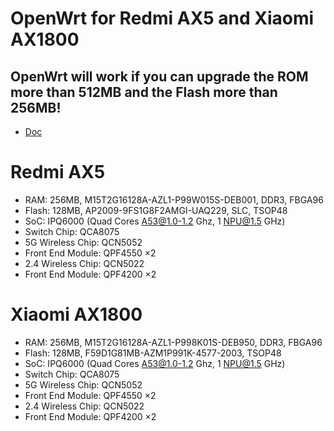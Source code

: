 # OpenWrt for Redmi AX5 and Xiaomi AX1800

## OpenWrt will work if you can upgrade the ROM more than 512MB and the Flash more than 256MB!

- [Doc](https://github.com/Lvellios/OpenWrt-AX5-AX1800/blob/main/Doc.md)

# Redmi AX5
- RAM: 256MB, M15T2G16128A-AZL1-P99W015S-DEB001, DDR3, FBGA96
- Flash: 128MB, AP2009-9FS1G8F2AMGI-UAQ229, SLC, TSOP48
- SoC: IPQ6000 (Quad Cores A53@1.0-1.2 Ghz, 1 NPU@1.5 GHz)
- Switch Chip: QCA8075
- 5G Wireless Chip: QCN5052
- Front End Module: QPF4550 ×2
- 2.4 Wireless Chip: QCN5022
- Front End Module: QPF4200 ×2

# Xiaomi AX1800
- RAM: 256MB, M15T2G16128A-AZL1-P998K01S-DEB950, DDR3, FBGA96
- Flash: 128MB, F59D1G81MB-AZM1P991K-4577-2003, TSOP48
- SoC: IPQ6000 (Quad Cores A53@1.0-1.2 Ghz, 1 NPU@1.5 GHz)
- Switch Chip: QCA8075
- 5G Wireless Chip: QCN5052
- Front End Module: QPF4550 ×2
- 2.4 Wireless Chip: QCN5022
- Front End Module: QPF4200 ×2